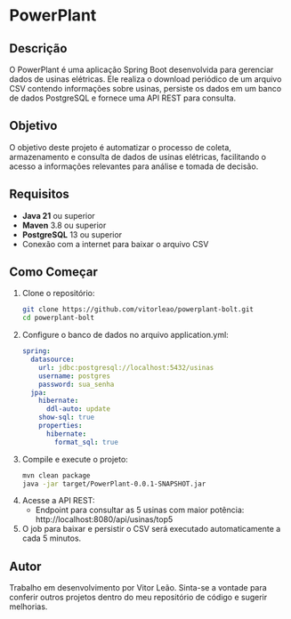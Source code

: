 # PowerPlant

## Descrição
O PowerPlant é uma aplicação Spring Boot desenvolvida para gerenciar dados de usinas elétricas. Ele realiza o download periódico de um arquivo CSV contendo informações sobre usinas, persiste os dados em um banco de dados PostgreSQL e fornece uma API REST para consulta.

## Objetivo
O objetivo deste projeto é automatizar o processo de coleta, armazenamento e consulta de dados de usinas elétricas, facilitando o acesso a informações relevantes para análise e tomada de decisão.

## Requisitos
- **Java 21** ou superior
- **Maven** 3.8 ou superior
- **PostgreSQL** 13 ou superior
- Conexão com a internet para baixar o arquivo CSV

## Como Começar
1. Clone o repositório:
   ```bash
   git clone https://github.com/vitorleao/powerplant-bolt.git
   cd powerplant-bolt
2. Configure o banco de dados no arquivo application.yml:
    ```yml
    spring:
      datasource:
        url: jdbc:postgresql://localhost:5432/usinas
        username: postgres
        password: sua_senha
      jpa:
        hibernate:
          ddl-auto: update
        show-sql: true
        properties:
          hibernate:
            format_sql: true
3. Compile e execute o projeto:
    ```bash
    mvn clean package
    java -jar target/PowerPlant-0.0.1-SNAPSHOT.jar
4. Acesse a API REST:
    * Endpoint para consultar as 5 usinas com maior potência: http://localhost:8080/api/usinas/top5
5. O job para baixar e persistir o CSV será executado automaticamente a cada 5 minutos.

## Autor
Trabalho em desenvolvimento por Vitor Leão. Sinta-se a vontade para conferir outros projetos dentro do meu repositório de código e sugerir melhorias.